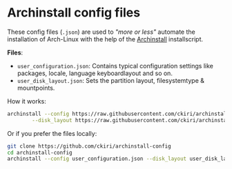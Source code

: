 # Archinstall config files

These config files (`.json`) are used to _"more or less"_ automate the installation of Arch-Linux 
with the help of the [Archinstall](https://archinstall.readthedocs.io/index.html) installscript.

**Files**:
- `user_configuration.json`: Contains typical configuration settings like packages, locale, language
keyboardlayout and so on.
- `user_disk_layout.json`: Sets the partition layout, filesystemtype & mountpoints.

How it works:
```bash
archinstall --config https://raw.githubusercontent.com/ckiri/archinstall-config/main/user_configuration.json \
	    --disk_layout https://raw.githubusercontent.com/ckiri/archinstall-config/main/user_disk_layout.json
```

Or if you prefer the files locally:
```bash
git clone https://github.com/ckiri/archinstall-config
cd archinstall-config
archinstall --config user_configuration.json --disk_layout user_disk_layout.json
```
